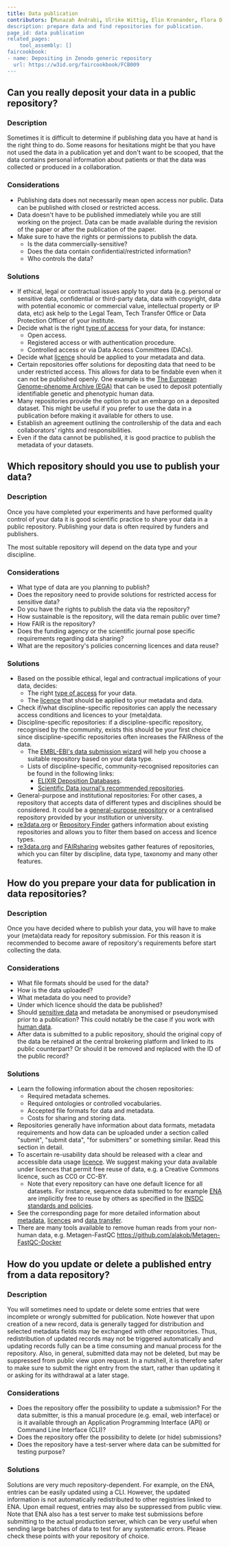```yaml
---
title: Data publication
contributors: [Munazah Andrabi, Ulrike Wittig, Elin Kronander, Flora D'Anna, Aitana Neves, Nazeefa Fatima, Carla Cummins]
description: prepare data and find repositories for publication.
page_id: data publication
related_pages: 
    tool_assembly: []
faircookbook:
- name: Depositing in Zenodo generic repository
  url: https://w3id.org/faircookbook/FCB009
---
```



## Can you really deposit your data in a public repository?

### Description
Sometimes it is difficult to determine if publishing data you have at hand is the right thing to do. Some reasons for hesitations might be that you have not used the data in a publication yet and don't want to be scooped, that the data contains personal information about patients or that the data was collected or produced in a collaboration.

### Considerations
* Publishing data does not necessarily mean open access nor public. Data can be published with closed or restricted access.
* Data doesn't have to be published immediately while you are still working on the project. Data can be made available during the revision of the paper or after the publication of the paper.
* Make sure to have the rights or permissions to publish the data.
  * Is the data commercially-sensitive?
  * Does the data contain confidential/restricted information?
  * Who controls the data?

### Solutions
* If ethical, legal or contractual issues apply to your data (e.g. personal or sensitive data, confidential or third-party data, data with copyright, data with potential economic or commercial value, intellectual property or IP data, etc) ask help to the Legal Team, Tech Transfer Office or Data Protection Officer of your institute.
* Decide what is the right [type of access](https://rdmkit.elixir-europe.org/sharing#what-should-be-considered-for-data-sharing) for your data, for instance:
  * Open access.
  * Registered access or with authentication procedure.
  * Controlled access or via Data Access Committees (DACs).
* Decide what [licence](licensing) should be applied to your metadata and data.
* Certain repositories offer solutions for depositing data that need to be under restricted access. This allows for data to be findable even when it can not be published openly. One example is the [The European Genome-phenome Archive (EGA)](https://ega-archive.org/) that can be used to deposit potentially identifiable genetic and phenotypic human data.
* Many repositories provide the option to put an embargo on a deposited dataset. This might be useful if you prefer to use the data in a publication before making it available for others to use.
* Establish an agreement outlining the controllership of the data and each collaborators' rights and responsibilities.
* Even if the data cannot be published, it is good practice to publish the metadata of your datasets.

## Which repository should you use to publish your data?

### Description
Once you have completed your experiments and have performed quality control of your data it is good scientific practice to share your data in a public repository. Publishing your data is often required by funders and publishers.

The most suitable repository will depend on the data type and your discipline.

### Considerations
  * What type of data are you planning to publish?
  * Does the repository need to provide solutions for restricted access for sensitive data?
  * Do you have the rights to publish the data via the repository?
  * How sustainable is the repository, will the data remain public over time?
  * How FAIR is the repository?
  * Does the funding agency or the scientific journal pose specific requirements regarding data sharing?
  * What are the repository's policies concerning licences and data reuse?

### Solutions
* Based on the possible ethical, legal and contractual implications of your data, decides:
  * The right [type of access](https://rdmkit.elixir-europe.org/sharing#what-should-be-considered-for-data-sharing) for your data.
  * The [licence](licensing) that should be applied to your metadata and data.
* Check if/what discipline-specific repositories can apply the necessary access conditions and licences to your (meta)data.
* Discipline-specific repositories: if a discipline-specific repository, recognised by the community, exists this should be your first choice since discipline-specific repositories often increases the FAIRness of the data.
  * The [EMBL-EBI's data submission wizard](https://www.ebi.ac.uk/submission/) will help you choose a suitable repository based on your data type.
  * Lists of discipline-specific, community-recognised repositories can be found in the following links:
    * [ELIXIR Deposition Databases](https://elixir-europe.org/platforms/data/elixir-deposition-databases).
    * [Scientific Data journal's recommended repositories](https://www.nature.com/sdata/policies/repositories).
* General-purpose and institutional repositories: For other cases, a repository that accepts data of different types and disciplines should be considered. It could be a [general-purpose repository](https://www.nature.com/sdata/policies/repositories#general) or a centralised repository provided by your institution or university.
* [re3data.org](https://www.re3data.org) or [Repository Finder](https://repositoryfinder.datacite.org) gathers information about existing repositories and allows you to filter them based on access and licence types.
* [re3data.org](https://www.re3data.org) and [FAIRsharing](https://fairsharing.org) websites gather features of repositories, which you can filter by discipline, data type, taxonomy and many other features.

## How do you prepare your data for publication in data repositories?

### Description
Once you have decided where to publish your data, you will have to make your (meta)data ready for repository submission. For this reason it is recommended to become aware of repository's requirements before start collecting the data.

### Considerations
  * What file formats should be used for the data?
  * How is the data uploaded?
  * What metadata do you need to provide?
  * Under which licence should the data be published?
  * Should [sensitive data](sensitive_data) and metadata be anonymised or pseudonymised prior to a publication? This could notably be the case if you work with [human data](human_data).
  * After data is submitted to a public repository, should the original copy of the data be retained at the central brokering platform and linked to its public counterpart? Or should it be removed and replaced with the ID of the public record?


### Solutions
  * Learn the following information about the chosen repositories:
    * Required metadata schemes.
    * Required ontologies or controlled vocabularies.
    * Accepted file formats for data and metadata.
    * Costs for sharing and storing data.
  * Repositories generally have information about data formats, metadata requirements and how data can be uploaded under a section called "submit", "submit data", "for submitters" or something similar. Read this section in detail.
  * To ascertain re-usability data should be released with a clear and accessible data usage [licence](licensing). We suggest making your data available under licences that permit free reuse of data, e.g. a Creative Commons licence, such as CC0 or CC-BY. 
    * Note that every repository can have one default licence for all datasets. For instance, sequence data submitted to for example [ENA](https://www.ebi.ac.uk/ena/browser/home) are implicitly free to reuse by others as specified in the [INSDC standards and policies](https://www.ebi.ac.uk/ena/browser/about/policies).
  * See the corresponding page for more detailed information about [metadata](metadata_management), [licences](licensing) and [data transfer](data_transfer).
  * There are many tools available to remove human reads from your non-human data, e.g. Metagen-FastQC https://github.com/alakob/Metagen-FastQC-Docker

## How do you update or delete a published entry from a data repository?

### Description
You will sometimes need to update or delete some entries that were incomplete or wrongly submitted for publication. Note however that upon creation of a new record, data is generally tagged for distribution and selected metadata fields may be exchanged with other repositories. Thus, redistribution of updated records may not be triggered automatically and updating records fully can be a time consuming and manual process for the repository. Also, in general, submitted data may not be deleted, but may be suppressed from public view upon request. In a nutshell, it is therefore safer to make sure to submit the right entry from the start, rather than updating it or asking for its withdrawal at a later stage.

### Considerations
* Does the repository offer the possibility to update a submission? For the data submitter, is this a manual procedure (e.g. email, web interface) or is it available through an Application Programming Interface (API) or Command Line Interface (CLI)?
* Does the repository offer the possibility to delete (or hide) submissions? 
* Does the repository have a test-server where data can be submitted for testing purpose?

### Solutions
Solutions are very much repository-dependent. For example, on the ENA, entries can be easily updated using a CLI. However, the updated information is not automatically redistributed to other registries linked to ENA. Upon email request, entries may also be suppressed from public view. Note that ENA also has a test server to make test submissions before submitting to the actual production server, which can be very useful when sending large batches of data to test for any systematic errors. Please check these points with your repository of choice.
